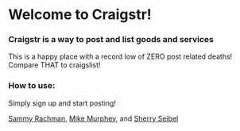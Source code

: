 # Welcome to Craigstr! #

### Craigstr is a way to post and list goods and services ###
This is a happy place with a record low of ZERO post related deaths! Compare THAT to craigslist!


### How to use: ###
Simply sign up and start posting!




[Sammy Rachman](https://github.com/Sammyfrw), [Mike Murphey](https://github.com/mikeymurph77), and [Sherry Seibel](https://github.com/SherrySeibel)
